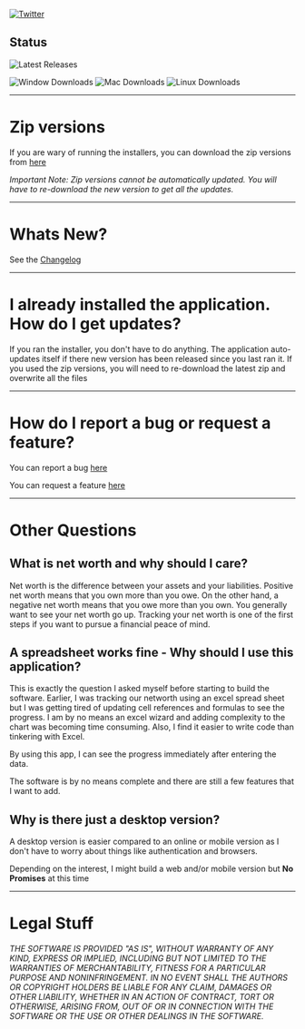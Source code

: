 [![Twitter](https://img.shields.io/twitter/url/https/github.com/AnkurSheel/Newt.svg?style=social&label=Help%20spread%20the%20word)](https://twitter.com/intent/tweet?text=Check%20out%20newt%20-%20A%20networth%20Tracker&url=https://github.com/AnkurSheel/Newt&hashtags=Newt,Networth)

## Status 

![Latest Releases](https://img.shields.io/github/release/AnkurSheel/Newt.svg?label=Latest%20release)

![Window Downloads](https://img.shields.io/github/downloads/AnkurSheel/Newt/Newt-Setup.exe.svg?label=Window%20Downloads)
![Mac Downloads](https://img.shields.io/github/downloads/AnkurSheel/Newt/Newt-mac.dmg.svg?label=Mac%20Downloads)
![Linux Downloads](https://img.shields.io/github/downloads/AnkurSheel/Newt/Newt-linux.AppImage.svg?label=Linux%20Downloads)


---
# Zip versions
If you are wary of running the installers, you can download the zip versions from [here](https://github.com/AnkurSheel/Newt/releases/latest)

*Important Note: Zip versions cannot be automatically updated. You will have to re-download the new version to get all the updates.* 

---

# Whats New?
See the [Changelog](https://github.com/AnkurSheel/Newt/blob/master/CHANGELOG.md)

--- 
# I already installed the application. How do I get updates?
If you ran the installer, you don't have to do anything. The application auto-updates itself if there new version has been released since you last ran it.
If you used the zip versions, you will need to re-download the latest zip and overwrite all the files 

---

# How do I report a bug or request a feature?
You can report a bug [here](https://github.com/AnkurSheel/Newt/issues/new?assignees=&labels=&template=bug_report.md&title=)

You can request a feature [here](https://github.com/AnkurSheel/Newt/issues/new?assignees=&labels=&template=feature_request.md&title=)

---

# Other Questions

## What is net worth and why should I care?
Net worth is the difference between your assets and your liabilities. Positive net worth means that you own more than you owe. On the other hand, a negative net worth means that you owe more than you own.
You generally want to see your net worth go up. Tracking your net worth is one of the first steps if you want to pursue a financial peace of mind.

## A spreadsheet works fine - Why should I use this application? 
This is exactly the question I asked myself before starting to build the software. Earlier, I was tracking our networth using an excel spread sheet but I was getting tired of updating cell references and formulas to see the progress. I am by no means an excel wizard and adding complexity to the chart was becoming time consuming. Also, I find it easier to write code than tinkering with Excel.
 
By using this app, I can see the progress immediately after entering the data.

The software is by no means complete and there are still a few features that I want to add.

## Why is there just a desktop version?
A desktop version is easier compared to an online or mobile version as I don't have to worry about things like authentication and browsers.

Depending on the interest, I might build a web and/or mobile version but **No Promises** at this time

---

# Legal Stuff
*THE SOFTWARE IS PROVIDED "AS IS", WITHOUT WARRANTY OF ANY KIND, EXPRESS OR IMPLIED, INCLUDING BUT NOT LIMITED TO THE WARRANTIES OF MERCHANTABILITY, FITNESS FOR A PARTICULAR PURPOSE AND NONINFRINGEMENT. IN NO EVENT SHALL THE AUTHORS OR COPYRIGHT HOLDERS BE LIABLE FOR ANY CLAIM, DAMAGES OR OTHER LIABILITY, WHETHER IN AN ACTION OF CONTRACT, TORT OR OTHERWISE, ARISING FROM, OUT OF OR IN CONNECTION WITH THE SOFTWARE OR THE USE OR OTHER DEALINGS IN THE SOFTWARE.*